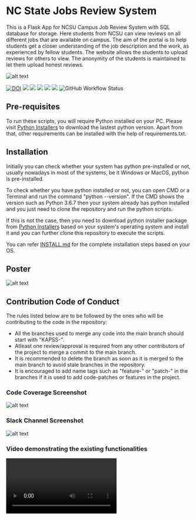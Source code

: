  # NC State Jobs Review System
 
This is a Flask App for NCSU Campus Job Review System with SQL database for storage. Here students from NCSU can view reviews on all different jobs that are available on campus. The aim of the portal is to help students get a closer understanding of the job description and the work, as experienced by fellow students. The website allows the students to upload reviews for others to view. The anonymity of the students is maintained to let them upload honest reviews.

![alt text](https://github.com/ashishjoshi2605/ncsu-campus-jobs-review-system/blob/main/app/static/ProjectUI.png)





<a href="https://zenodo.org/badge/latestdoi/545210740"><img src="https://zenodo.org/badge/545210740.svg" alt="DOI"></a>
<a href="https://github.com/ashishjoshi2605/ncsu-campus-jobs-review-system/graphs/contributors" alt="Contributors"><img src="https://img.shields.io/github/contributors/ashishjoshi2605/ncsu-campus-jobs-review-system" /></a>
<a href="https://github.com/ashishjoshi2605/ncsu-campus-jobs-review-system" alt="Repo Size"><img src="https://img.shields.io/github/repo-size/ashishjoshi2605/ncsu-campus-jobs-review-system" /></a>
<a href="https://github.com/ashishjoshi2605/ncsu-campus-jobs-review-system/blob/main/LICENSE" alt="License"><img src="https://img.shields.io/github/license/ashishjoshi2605/ncsu-campus-jobs-review-system" /></a>
<a href="https://github.com/ashishjoshi2605/ncsu-campus-jobs-review-system/issues" alt="Open Issues"><img src="https://img.shields.io/github/issues-raw/ashishjoshi2605/ncsu-campus-jobs-review-system" /></a>
<a href="https://github.com/ashishjoshi2605/ncsu-campus-jobs-review-system/actions" alt="Build Status"><img src="https://img.shields.io/github/workflow/status/ashishjoshi2605/ncsu-campus-jobs-review-system/Build%20main" /></a>
<img alt="GitHub Workflow Status" src="https://img.shields.io/github/workflow/status/ashishjoshi2605/ncsu-campus-jobs-review-system/website?color=magenta&label=Documentation">

## Pre-requisites
To run these scripts, you will require Python installed on your PC. Please visit [Python Installers](https://www.python.org/downloads/) to download the lastest python version. Apart from that, other requirements can be installed with the help of requirements.txt.

## Installation
Initially you can check whether your system has python pre-installed or not, usually nowadays in most of the systems, be it Windows or MacOS, python is pre-installed. 

To check whether you have python installed or not, you can open CMD or a Terminal and run the command "python --version". If the CMD shows the version such as Python 3.6.7 then your system already has python installed and you just need to clone the repository and run the python scripts. 

If this is not the case, then you need to download python installer package from [Python Installers](https://www.python.org/downloads/) based on your system's operating system and install it and you can further clone this repository to execute the scripts.

You can refer [INSTALL.md](https://github.com/ashishjoshi2605/ncsu-campus-jobs-review-system/blob/main/INSTALL.md) for the complete installation steps based on your OS.

## Poster
![alt text](https://github.com/ashishjoshi2605/ncsu-campus-jobs-review-system/blob/main/app/static/Poster.jpg)

## Contribution Code of Conduct

The rules listed below are to be followed by the ones who will be contributing to the code in the repository:
  
  - All the branches used to merge any code into the main branch should start with "KAPSS-".
  - Atleast one review/approval is required from any other contributors of the project to merge a commit to the main branch.
  - It is recommended to delete the branch as soon as it is merged to the main branch to avoid stale branches in the repository.
  - It is encouraged to add name tags such as "feature-" or "patch-" in the branches if it is used to add code-patches or features in the project.
  
### Code Coverage Screenshot

![alt text](https://github.com/ashishjoshi2605/ncsu-campus-jobs-review-system/blob/main/Data/codecov.png)

### Slack Channel Screenshot

![alt text](https://github.com/ashishjoshi2605/ncsu-campus-jobs-review-system/blob/main/Data/slack_channel.png)

### Video demonstrating the existing functionalities
![alt text](https://github.com/kunalshah03/PackReview_Part2/blob/main/Data/86IWSAZ1VSIZ7ASI.mp4)